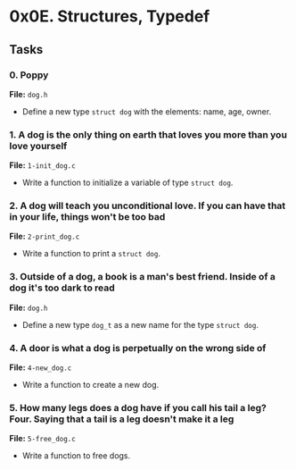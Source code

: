 # 0x0E. Structures, Typedef

## Tasks

### 0. Poppy
**File:** `dog.h`
- Define a new type `struct dog` with the elements: name, age, owner.

### 1. A dog is the only thing on earth that loves you more than you love yourself
**File:** `1-init_dog.c`
- Write a function to initialize a variable of type `struct dog`.

### 2. A dog will teach you unconditional love. If you can have that in your life, things won't be too bad
**File:** `2-print_dog.c`
- Write a function to print a `struct dog`.

### 3. Outside of a dog, a book is a man's best friend. Inside of a dog it's too dark to read
**File:** `dog.h`
- Define a new type `dog_t` as a new name for the type `struct dog`.

### 4. A door is what a dog is perpetually on the wrong side of
**File:** `4-new_dog.c`
- Write a function to create a new dog.

### 5. How many legs does a dog have if you call his tail a leg? Four. Saying that a tail is a leg doesn't make it a leg
**File:** `5-free_dog.c`
- Write a function to free dogs.

